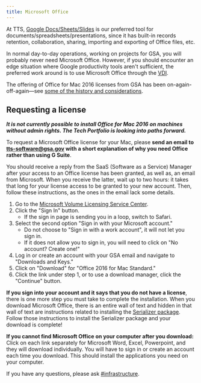 ```yaml
---
title: Microsoft Office
---
```


At TTS, [Google Docs/Sheets/Slides]({{site.baseurl}}/google-drive/) is our preferred tool for documents/spreadsheets/presentations, since it has built-in records retention, collaboration, sharing, importing and exporting of Office files, etc.

In normal day-to-day operations, working on projects for GSA, you will probably never need Microsoft Office. However, if you should encounter an edge situation where Google productivity tools aren't sufficient, the preferred work around is to use Microsoft Office through the [VDI](https://vdi.anywhere.gsa.gov).

The offering of Office for Mac 2016 licenses from GSA has been on-again-off-again—see [some of the history and considerations](https://docs.google.com/document/d/1ocBJYXv-JblqKSBZYEGVPF3iSAwxtlqEcvW3p6Xd4Mg/edit).

## Requesting a license

**_It is not currently possible to install Office for Mac 2016 on machines without admin rights. The Tech Portfolio is looking into paths forward._**

To request a Microsoft Office license for your Mac, please **send an email to <tts-software@gsa.gov> with a short explanation of why you need Office rather than using G Suite**.

You should receive a reply from the SaaS (Software as a Service) Manager after your access to an Office license has been granted, as well as, an email from Microsoft. When you receive the latter, wait up to two hours: it takes that long for your license access to be granted to your new account. Then, follow these instructions, as the ones in the email lack some details.

1.  Go to the [Microsoft Volume Licensing Service Center](https://www.microsoft.com/Licensing/servicecenter/).
1.  Click the "Sign In" button.
    - If the sign in page is sending you in a loop, switch to Safari.
1.  Select the second option "Sign in with your Microsoft account."
    - Do not choose to "Sign in with a work account", it will not let you sign in.
    - If it does not allow you to sign in, you will need to click on "No account? Create one!"
1.  Log in or create an account with your GSA email and navigate to "Downloads and Keys."
1.  Click on "Download" for "Office 2016 for Mac Standard."
1.  Click the link under step 1, or to use a download manager, click the "Continue" button.

**If you sign into your account and it says that you do not have a license**, there is one more step you must take to complete the installation. When you download Microsoft Office, there is an entire wall of text and hidden in that wall of text are instructions related to installing the [Serializer package](https://drive.google.com/file/d/1oOvxzADPTrDo8yV6roOjNwTBmKFoWz0H/view?usp=sharing). Follow those instructions to install the Serializer package and your download is complete!

**If you cannot find Microsoft Office on your computer after you download:** Click on each link separately for Microsoft Word, Excel, Powerpoint, and they will download individually. You will have to sign in or create an account each time you download. This should install the applications you need on your computer.

If you have any questions, please ask [#infrastructure](https://gsa-tts.slack.com/messages/infrastructure).
